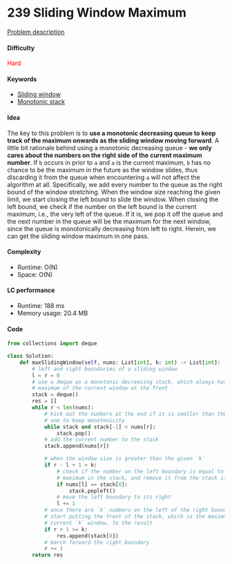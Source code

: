 239 Sliding Window Maximum
=======================
[Problem description](https://leetcode.com/problems/sliding-window-maximum/)

#### Difficulty
<span style="color:red">Hard</span>

#### Keywords
- [Sliding window](../categories/sliding_window.md)
- [Monotonic stack](../categories/monotonic_stack.md)
  
#### Idea
The key to this problem is to **use a monotonic decreasing queue to keep track of the maximum onwards as the sliding window moving forward**. A little bit rationale behind using a monotonic decreasing queue - **we only cares about the numbers on the right side of the current maximum number**. If `b` occurs in prior to `a` and `a` is the current maximum, `b` has no chance to be the maximum in the future as the window slides, thus discarding it from the queue when encountering `a` will not affect the algorithm at all. Specifically, we add every number to the queue as the right bound of the window stretching. When the window size reaching the given limit, we start closing the left bound to slide the window. When closing the left bound, we check if the number on the left bound is the current maximum, i.e., the very left of the queue. If it is, we pop it off the queue and the next number in the queue will be the maximum for the next window, since the queue is monotonically decreasing from left to right. Herein, we can get the sliding window maximum in one pass. 

#### Complexity
- Runtime: O(N)
- Space: O(N)
  
#### LC performance
- Runtime: 188 ms
- Memory usage: 20.4 MB

#### Code
```python
from collections import deque

class Solution:
    def maxSlidingWindow(self, nums: List[int], k: int) -> List[int]:
        # left and right boundaries of a sliding window
        l = r = 0
        # use a deque as a monotonic decreasing stack, which always has the 
        # maximum of the current window at the front 
        stack = deque()
        res = []
        while r < len(nums):
            # kick out the numbers at the end if it is smaller than the current 
            # one to keep monotonicity 
            while stack and stack[-1] < nums[r]:
                stack.pop()
            # add the current number to the stack
            stack.append(nums[r])

            # when the window size is greater than the given `k`
            if r - l + 1 > k:
                # check if the number on the left boundary is equal to the 
                # maximum in the stack, and remove it from the stack if so
                if nums[l] == stack[0]:
                    stack.popleft()
                # move the left boundary to its right
                l += 1
            # once there are `k` numbers on the left of the right boundary, 
            # start putting the front of the stack, which is the maximum of the 
            # current `k` window, to the result
            if r + 1 >= k:
                res.append(stack[0])
            # march forward the right boundary
            r += 1
        return res
```